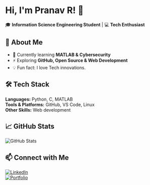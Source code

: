 # Hi, I'm Pranav R! 👋  

🎓 **Information Science Engineering Student** | 💻 **Tech Enthusiast**    

## 🚀 About Me  
- 🌱 Currently learning **MATLAB & Cybersecurity**  
- ⚡ Exploring **GitHub, Open Source & Web Development**    
- 💡 Fun fact: I love Tech innovations.

## 🛠️ Tech Stack  
**Languages:** Python, C, MATLAB  
**Tools & Platforms:** GitHub, VS Code, Linux  
**Other Skills:** Web development

## 📈 GitHub Stats  
![GitHub Stats](https://github-readme-stats.vercel.app/api?username=pranavr06&show_icons=true&theme=radical)

## 📫 Connect with Me  
[![LinkedIn](https://img.shields.io/badge/LinkedIn-0077B5?style=for-the-badge&logo=linkedin&logoColor=white)](your-linkedin-profile)  
[![Portfolio](https://img.shields.io/badge/Portfolio-000000?style=for-the-badge&logo=github&logoColor=white)](your-portfolio-link)  
